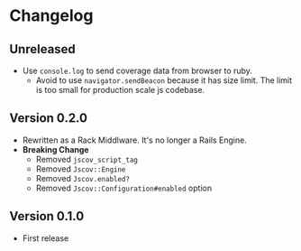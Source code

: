 # Changelog

## Unreleased

* Use `console.log` to send coverage data from browser to ruby.
  * Avoid to use `navigator.sendBeacon` because it has size limit. The limit is too small for production scale js codebase.

## Version 0.2.0

* Rewritten as a Rack Middlware. It's no longer a Rails Engine.
* **Breaking Change**
  * Removed `jscov_script_tag`
  * Removed `Jscov::Engine`
  * Removed `Jscov.enabled?`
  * Removed `Jscov::Configuration#enabled` option

## Version 0.1.0

* First release
